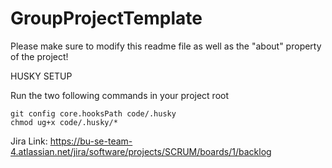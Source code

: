 # GroupProjectTemplate
Please make sure to modify this readme file as well as the "about" property of the project!

HUSKY SETUP

Run the two following commands in your project root

```
git config core.hooksPath code/.husky
chmod ug+x code/.husky/*
```

Jira Link: https://bu-se-team-4.atlassian.net/jira/software/projects/SCRUM/boards/1/backlog
